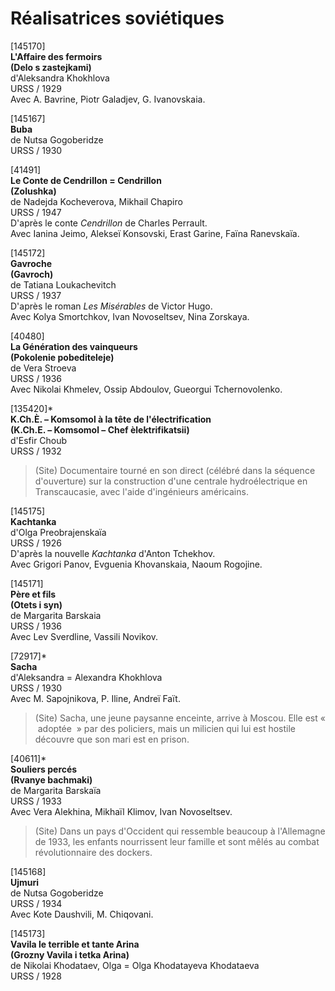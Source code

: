 # Réalisatrices soviétiques

[145170]  
**L'Affaire des fermoirs**  
**(Delo s zastejkami)**  
d'Aleksandra Khokhlova  
URSS / 1929  
Avec A. Bavrine, Piotr Galadjev, G. Ivanovskaia.

[145167]  
**Buba**  
de Nutsa Gogoberidze  
URSS / 1930

[41491]  
**Le Conte de Cendrillon = Cendrillon**  
**(Zolushka)**  
de Nadejda Kocheverova, Mikhail Chapiro  
URSS / 1947  
D'après le conte _Cendrillon_ de Charles Perrault.  
Avec Ianina Jeimo, Alekseï Konsovski, Erast Garine, Faïna Ranevskaïa.

[145172]  
**Gavroche**  
**(Gavroch)**  
de Tatiana Loukachevitch  
URSS / 1937  
D'après le roman _Les Misérables_ de Victor Hugo.  
Avec Kolya Smortchkov, Ivan Novoseltsev, Nina Zorskaya.

[40480]  
**La Génération des vainqueurs**  
**(Pokolenie pobediteleje)**  
de Vera Stroeva  
URSS / 1936  
Avec Nikolai Khmelev, Ossip Abdoulov, Gueorgui Tchernovolenko.

[135420]*  
**K.Ch.È. – Komsomol à la tête de l'électrification**  
**(K.Ch.E. – Komsomol – Chef èlektrifikatsii)**  
d'Esfir Choub  
URSS / 1932

> (Site) Documentaire tourné en son direct (célébré dans la séquence d'ouverture) sur la construction d'une centrale hydroélectrique en Transcaucasie, avec l'aide d'ingénieurs américains.

[145175]  
**Kachtanka**  
d'Olga Preobrajenskaïa  
URSS / 1926  
D'après la nouvelle _Kachtanka_ d'Anton Tchekhov.  
Avec Grigori Panov, Evguenia Khovanskaia, Naoum Rogojine.

[145171]  
**Père et fils**  
**(Otets i syn)**  
de Margarita Barskaia  
URSS / 1936  
Avec Lev Sverdline, Vassili Novikov.

[72917]*  
**Sacha**  
d'Aleksandra = Alexandra Khokhlova  
URSS / 1930  
Avec M. Sapojnikova, P. Iline, Andreï Faït.

> (Site) Sacha, une jeune paysanne enceinte, arrive à Moscou. Elle est «  adoptée  » par des policiers, mais un milicien qui lui est hostile découvre que son mari est en prison.

[40611]*  
**Souliers percés**  
**(Rvanye bachmaki)**  
de Margarita Barskaïa  
URSS / 1933  
Avec Vera Alekhina, Mikhaïl Klimov, Ivan Novoseltsev.

> (Site) Dans un pays d'Occident qui ressemble beaucoup à l'Allemagne de 1933, les enfants nourrissent leur famille et sont mêlés au combat révolutionnaire des dockers.

[145168]  
**Ujmuri**  
de Nutsa Gogoberidze  
URSS / 1934  
Avec Kote Daushvili, M. Chiqovani.

[145173]  
**Vavila le terrible et tante Arina**  
**(Grozny Vavila i tetka Arina)**  
de Nikolai Khodataev, Olga = Olga Khodatayeva Khodataeva  
URSS / 1928

